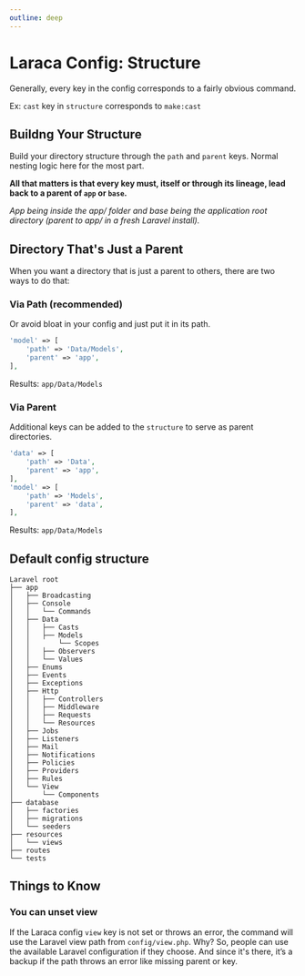```yaml
---
outline: deep
---
```


# Laraca Config: Structure

Generally, every key in the config corresponds to a fairly obvious command.

Ex: `cast` key in `structure` corresponds to `make:cast`

## Buildng Your Structure

Build your directory structure through the `path` and `parent` keys. Normal nesting logic here for the most part.

**All that matters is that every key must, itself or through its lineage, lead back to a parent of `app` or `base`.**

_App being inside the app/ folder and base being the application root directory (parent to app/ in a fresh Laravel install)._

## Directory That's Just a Parent

When you want a directory that is just a parent to others, there are two ways to do that:

### Via Path (recommended)

Or avoid bloat in your config and just put it in its path.

```php
'model' => [
    'path' => 'Data/Models',
    'parent' => 'app',
],
```

Results: `app/Data/Models`

### Via Parent

Additional keys can be added to the `structure` to serve as parent directories.

```php
'data' => [
    'path' => 'Data',
    'parent' => 'app',
],
'model' => [
    'path' => 'Models',
    'parent' => 'data',
],
```

Results: `app/Data/Models`

## Default config structure

```
Laravel root
├── app
│   ├── Broadcasting
│   ├── Console
│   │   └── Commands
│   ├── Data
│   │   ├── Casts
│   │   ├── Models
│   │       └── Scopes
│   │   ├── Observers
│   │   └── Values
│   ├── Enums
│   ├── Events
│   ├── Exceptions
│   ├── Http
│   │   ├── Controllers
│   │   ├── Middleware
│   │   ├── Requests
│   │   └── Resources
│   ├── Jobs
│   ├── Listeners
│   ├── Mail
│   ├── Notifications
│   ├── Policies
│   ├── Providers
│   ├── Rules
│   └── View
│       └── Components
├── database
│   ├── factories
│   ├── migrations
│   └── seeders
├── resources
│   └── views
├── routes
└── tests
```

## Things to Know

### You can unset view

If the Laraca config `view` key is not set or throws an error, the command will use the Laravel view path from `config/view.php`.
Why? So, people can use the available Laravel configuration if they choose. And since it's there, it’s a backup if the path throws an error like missing parent or key.
